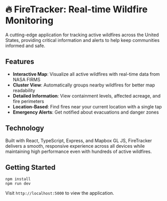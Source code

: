# 🔥 FireTracker: Real-time Wildfire Monitoring

A cutting-edge application for tracking active wildfires across the United States, providing critical information and alerts to help keep communities informed and safe.

## Features

- **Interactive Map**: Visualize all active wildfires with real-time data from NASA FIRMS
- **Cluster View**: Automatically groups nearby wildfires for better map readability
- **Detailed Information**: View containment levels, affected acreage, and fire perimeters
- **Location-Based**: Find fires near your current location with a single tap
- **Emergency Alerts**: Get notified about evacuations and danger zones

## Technology

Built with React, TypeScript, Express, and Mapbox GL JS, FireTracker delivers a smooth, responsive experience across all devices while maintaining high performance even with hundreds of active wildfires.

## Getting Started

```
npm install
npm run dev
```

Visit `http://localhost:5000` to view the application.